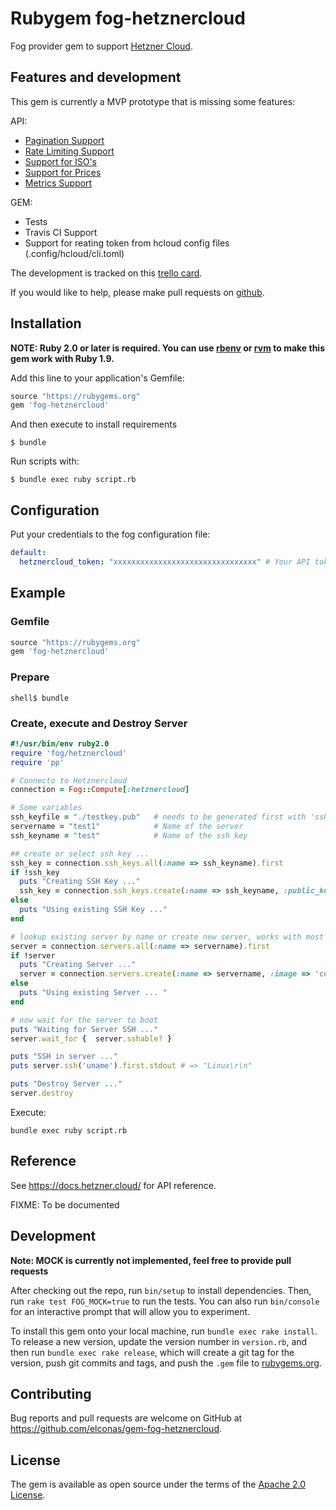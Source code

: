 
# Rubygem fog-hetznercloud

Fog provider gem to support [Hetzner Cloud](https://cloud.hetzner.com/).

## Features and development

This gem is currently a MVP prototype that is missing some features:

API:
* [Pagination Support](https://docs.hetzner.cloud/#header-pagination-1)
* [Rate Limiting Support](https://docs.hetzner.cloud/#header-rate-limiting-1)
* [Support for ISO's](https://docs.hetzner.cloud/#resources-isos)
* [Support for Prices](https://docs.hetzner.cloud/#resources-pricing-get)
* [Metrics Support](https://docs.hetzner.cloud/#resources-servers-get-2)

GEM:
* Tests
* Travis CI Support
* Support for reating token from hcloud config files (.config/hcloud/cli.toml)

The development is tracked on this [trello card](https://trello.com/b/MXesMrnL/fog-hetznercloud).

If you would like to help, please make pull requests on [github](https://github.com/elconas/gem-fog-hetznercloud).

## Installation

**NOTE: Ruby 2.0 or later is required. You can use [rbenv](https://github.com/rbenv/rbenv) or [rvm](https://rvm.io/) to make this gem work with Ruby 1.9.**

Add this line to your application's Gemfile:

```ruby
source "https://rubygems.org"
gem 'fog-hetznercloud'
```

And then execute to install requirements

    $ bundle

Run scripts with:

    $ bundle exec ruby script.rb

## Configuration

Put your credentials to the fog configuration file:

```yaml
default:
  hetznercloud_token: "xxxxxxxxxxxxxxxxxxxxxxxxxxxxxxxx" # Your API token
```

## Example

### Gemfile

```ruby
source "https://rubygems.org"
gem 'fog-hetznercloud'
```

### Prepare

```shell
shell$ bundle
```

### Create, execute and Destroy Server

```ruby
#!/usr/bin/env ruby2.0
require 'fog/hetznercloud'
require 'pp'

# Connecto to Hetznercloud
connection = Fog::Compute[:hetznercloud]

# Some variables
ssh_keyfile = "./testkey.pub"	# needs to be generated first with 'ssh-keygen -t rsa testkey'
servername = "test1"            # Name of the server
ssh_keyname = "test"            # Name of the ssh key

## create or select ssh key ...
ssh_key = connection.ssh_keys.all(:name => ssh_keyname).first
if !ssh_key
  puts "Creating SSH Key ..."
  ssh_key = connection.ssh_keys.create(:name => ssh_keyname, :public_key => ssh_keyfile)
else
  puts "Using existing SSH Key ..."
end

# lookup existing server by name or create new server, works with most resources
server = connection.servers.all(:name => servername).first
if !server
  puts "Creating Server ..."
  server = connection.servers.create(:name => servername, :image => 'centos-7', :server_type => 'cx11', :ssh_keys => [ ssh_key.identity ])
else
  puts "Using existing Server ... "
end

# now wait for the server to boot
puts "Waiting for Server SSH ..."
server.wait_for {  server.sshable? }

puts "SSH in server ..."
puts server.ssh('uname').first.stdout # => "Linux\r\n"

puts "Destroy Server ..."
server.destroy
```

Execute:

```
bundle exec ruby script.rb
```

## Reference

See https://docs.hetzner.cloud/ for API reference.

FIXME: To be documented

## Development

**Note: MOCK is currently not implemented, feel free to provide pull requests**

After checking out the repo, run `bin/setup` to install dependencies. Then, run `rake test FOG_MOCK=true` to run the tests. You can also run `bin/console` for an interactive prompt that will allow you to experiment.

To install this gem onto your local machine, run `bundle exec rake install`. To release a new version, update the version number in `version.rb`, and then run `bundle exec rake release`, which will create a git tag for the version, push git commits and tags, and push the `.gem` file to [rubygems.org](https://rubygems.org).

## Contributing

Bug reports and pull requests are welcome on GitHub at https://github.com/elconas/gem-fog-hetznercloud.

## License

The gem is available as open source under the terms of the [Apache 2.0 License](https://opensource.org/licenses/apache-2.0).
